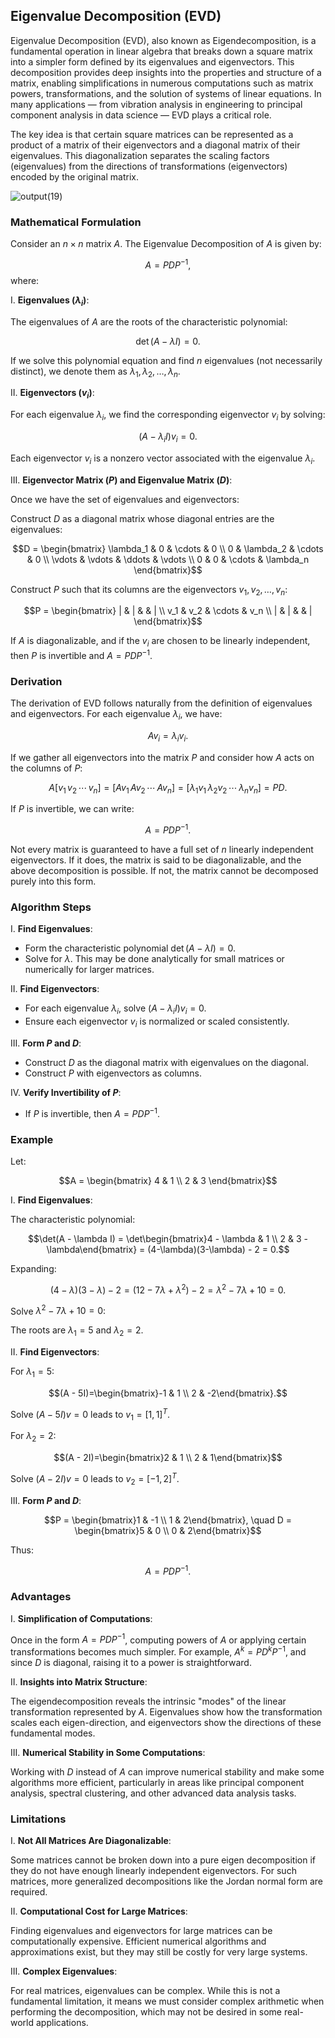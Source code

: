 ## Eigenvalue Decomposition (EVD)

Eigenvalue Decomposition (EVD), also known as Eigendecomposition, is a fundamental operation in linear algebra that breaks down a square matrix into a simpler form defined by its eigenvalues and eigenvectors. This decomposition provides deep insights into the properties and structure of a matrix, enabling simplifications in numerous computations such as matrix powers, transformations, and the solution of systems of linear equations. In many applications — from vibration analysis in engineering to principal component analysis in data science — EVD plays a critical role.

The key idea is that certain square matrices can be represented as a product of a matrix of their eigenvectors and a diagonal matrix of their eigenvalues. This diagonalization separates the scaling factors (eigenvalues) from the directions of transformations (eigenvectors) encoded by the original matrix.

![output(19)](https://github.com/user-attachments/assets/75c28eaf-d800-44cc-98cd-c0d9a9c5f14b)

### Mathematical Formulation

Consider an $n \times n$ matrix $A$. The Eigenvalue Decomposition of $A$ is given by:

$$A = P D P^{-1},$$
where:

I. **Eigenvalues ($\lambda_i$)**:  

The eigenvalues of $A$ are the roots of the characteristic polynomial:

$$\det(A - \lambda I) = 0.$$

If we solve this polynomial equation and find $n$ eigenvalues (not necessarily distinct), we denote them as $\lambda_1, \lambda_2, \ldots, \lambda_n$.

II. **Eigenvectors ($v_i$)**:  

For each eigenvalue $\lambda_i$, we find the corresponding eigenvector $v_i$ by solving:

$$(A - \lambda_i I) v_i = 0.$$

Each eigenvector $v_i$ is a nonzero vector associated with the eigenvalue $\lambda_i$.

III. **Eigenvector Matrix ($P$) and Eigenvalue Matrix ($D$)**:

Once we have the set of eigenvalues and eigenvectors:

Construct $D$ as a diagonal matrix whose diagonal entries are the eigenvalues:

$$D = \begin{bmatrix}
\lambda_1 & 0 & \cdots & 0 \\
0 & \lambda_2 & \cdots & 0 \\
\vdots & \vdots & \ddots & \vdots \\
0 & 0 & \cdots & \lambda_n
\end{bmatrix}$$

Construct $P$ such that its columns are the eigenvectors $v_1, v_2, \ldots, v_n$:

$$P = \begin{bmatrix}
| & | &  & | \\
v_1 & v_2 & \cdots & v_n \\
| & | &  & |
\end{bmatrix}$$

If $A$ is diagonalizable, and if the $v_i$ are chosen to be linearly independent, then $P$ is invertible and $A = P D P^{-1}$.

### Derivation

The derivation of EVD follows naturally from the definition of eigenvalues and eigenvectors. For each eigenvalue $\lambda_i$, we have:

$$A v_i = \lambda_i v_i.$$

If we gather all eigenvectors into the matrix $P$ and consider how $A$ acts on the columns of $P$:

$$A [v_1 \, v_2 \, \cdots \, v_n] = [A v_1 \, A v_2 \, \cdots \, A v_n] = [\lambda_1 v_1 \, \lambda_2 v_2 \, \cdots \, \lambda_n v_n] = P D.$$

If $P$ is invertible, we can write:

$$A = P D P^{-1}.$$

Not every matrix is guaranteed to have a full set of $n$ linearly independent eigenvectors. If it does, the matrix is said to be diagonalizable, and the above decomposition is possible. If not, the matrix cannot be decomposed purely into this form.

### Algorithm Steps

I. **Find Eigenvalues**:

- Form the characteristic polynomial $\det(A - \lambda I) = 0$.
- Solve for $\lambda$. This may be done analytically for small matrices or numerically for larger matrices.

II. **Find Eigenvectors**:

- For each eigenvalue $\lambda_i$, solve $(A - \lambda_i I)v_i = 0$.
- Ensure each eigenvector $v_i$ is normalized or scaled consistently.

III. **Form $P$ and $D$**:

- Construct $D$ as the diagonal matrix with eigenvalues on the diagonal.
- Construct $P$ with eigenvectors as columns.

IV. **Verify Invertibility of $P$**:

- If $P$ is invertible, then $A = P D P^{-1}$.

### Example

Let:

$$A = \begin{bmatrix}
4 & 1 \\
2 & 3
\end{bmatrix}$$

I. **Find Eigenvalues**:  

The characteristic polynomial:

$$\det(A - \lambda I) = \det\begin{bmatrix}4 - \lambda & 1 \\ 2 & 3 - \lambda\end{bmatrix} = (4-\lambda)(3-\lambda) - 2 = 0.$$

Expanding:

$$(4-\lambda)(3-\lambda) - 2 = (12 -7\lambda + \lambda^2) - 2 = \lambda^2 -7\lambda +10=0.$$

Solve $\lambda^2 -7\lambda +10=0$:

The roots are $\lambda_1=5$ and $\lambda_2=2$.

II. **Find Eigenvectors**:

For $\lambda_1 = 5$:

$$(A - 5I)=\begin{bmatrix}-1 & 1 \\ 2 & -2\end{bmatrix}.$$

Solve $(A-5I)v=0$ leads to $v_1 = [1,1]^T$.

For $\lambda_2 = 2$:

$$(A - 2I)=\begin{bmatrix}2 & 1 \\ 2 & 1\end{bmatrix}$$

Solve $(A-2I)v=0$ leads to $v_2 = [-1,2]^T$.

III. **Form $P$ and $D$**:

$$P = \begin{bmatrix}1 & -1 \\ 1 & 2\end{bmatrix}, \quad D = \begin{bmatrix}5 & 0 \\ 0 & 2\end{bmatrix}$$

Thus:

$$A = P D P^{-1}.$$

### Advantages

I. **Simplification of Computations**:  

Once in the form $A = P D P^{-1}$, computing powers of $A$ or applying certain transformations becomes much simpler. For example, $A^k = P D^k P^{-1}$, and since $D$ is diagonal, raising it to a power is straightforward.

II. **Insights into Matrix Structure**:  

The eigendecomposition reveals the intrinsic "modes" of the linear transformation represented by $A$. Eigenvalues show how the transformation scales each eigen-direction, and eigenvectors show the directions of these fundamental modes.

III. **Numerical Stability in Some Computations**:  

Working with $D$ instead of $A$ can improve numerical stability and make some algorithms more efficient, particularly in areas like principal component analysis, spectral clustering, and other advanced data analysis tasks.

### Limitations

I. **Not All Matrices Are Diagonalizable**:  

Some matrices cannot be broken down into a pure eigen decomposition if they do not have enough linearly independent eigenvectors. For such matrices, more generalized decompositions like the Jordan normal form are required.

II. **Computational Cost for Large Matrices**:  

Finding eigenvalues and eigenvectors for large matrices can be computationally expensive. Efficient numerical algorithms and approximations exist, but they may still be costly for very large systems.

III. **Complex Eigenvalues**:  

For real matrices, eigenvalues can be complex. While this is not a fundamental limitation, it means we must consider complex arithmetic when performing the decomposition, which may not be desired in some real-world applications.
